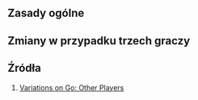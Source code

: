 ## Zasady ogólne

## Zmiany w przypadku trzech graczy

## Źródła
1. [Variations on Go: Other Players](http://www.di.fc.ul.pt/~jpn/gv/players.htm)
